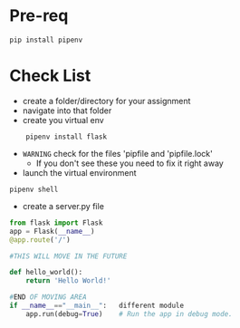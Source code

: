 # Pre-req
```
pip install pipenv
```
# Check List
- create a folder/directory for your assignment
- navigate into that folder
- create you virtual env
```
    pipenv install flask
```
- `WARNING` check for the files 'pipfile and 'pipfile.lock'
    - If you don't see these you need to fix it right away
- launch the virtual environment
```
pipenv shell
```
- create a server.py file
```py
from flask import Flask  
app = Flask(__name__)    
@app.route('/')         

#THIS WILL MOVE IN THE FUTURE

def hello_world():
    return 'Hello World!'  

#END OF MOVING AREA
if __name__=="__main__":   different module    
    app.run(debug=True)    # Run the app in debug mode.
```
